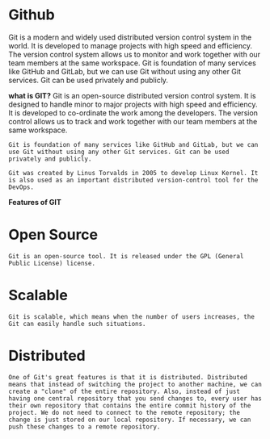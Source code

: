 # Github
Git is a modern and widely used distributed version control system in the world. It is developed to manage projects with high speed and efficiency. The version control system allows us to monitor and work together with our team members at the same workspace.
Git is foundation of many services like GitHub and GitLab, but we can use Git without using any other Git services. Git can be used privately and publicly.

**what is GIT?**
    Git is an open-source distributed version control system. It is designed to handle minor to major projects with high speed and efficiency. It is developed to co-ordinate the work among the developers. The version control allows us to track and work together with our team members at the same workspace.

    Git is foundation of many services like GitHub and GitLab, but we can use Git without using any other Git services. Git can be used privately and publicly.

    Git was created by Linus Torvalds in 2005 to develop Linux Kernel. It is also used as an important distributed version-control tool for the DevOps.

**Features of GIT**
# Open Source
    Git is an open-source tool. It is released under the GPL (General Public License) license.

# Scalable
    Git is scalable, which means when the number of users increases, the Git can easily handle such situations.

# Distributed
    One of Git's great features is that it is distributed. Distributed means that instead of switching the project to another machine, we can create a "clone" of the entire repository. Also, instead of just having one central repository that you send changes to, every user has their own repository that contains the entire commit history of the project. We do not need to connect to the remote repository; the change is just stored on our local repository. If necessary, we can push these changes to a remote repository.